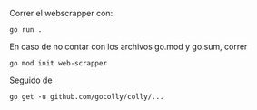 Correr el webscrapper con:
```
go run .
```
En caso de no contar con los archivos go.mod y go.sum, correr
```
go mod init web-scrapper
```
Seguido de
```
go get -u github.com/gocolly/colly/...
```
